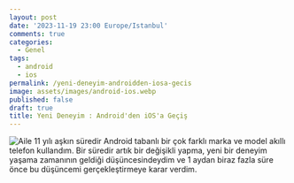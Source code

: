 ```yaml
---
layout: post
date: '2023-11-19 23:00 Europe/Istanbul'
comments: true
categories:
  - Genel
tags:
  - android
  - ios
permalink: /yeni-deneyim-androidden-iosa-gecis
image: assets/images/android-ios.webp
published: false
draft: true
title: Yeni Deneyim : Android'den iOS'a Geçiş
---
```

![Aile]({{site.baseurl}}/assets/images/android-ios.webp)
11 yılı aşkın süredir Android tabanlı bir çok farklı marka ve model akıllı telefon kullandım. Bir süredir artık bir değişikli yapma, yeni bir deneyim yaşama zamanının geldiği düşüncesindeydim ve 1 aydan biraz fazla süre önce bu düşüncemi gerçekleştirmeye karar verdim. 